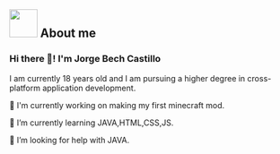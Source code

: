 ## <picture><img src = "https://github.com/7oSkaaa/7oSkaaa/blob/main/Images/about_me.gif?raw=true" width = 50px></picture> About me
### Hi there 👋! I'm Jorge Bech Castillo


I am currently 18 years old and I am pursuing a higher degree in cross-platform application development.

🔭 I'm currently working on making my first minecraft mod.

🌱 I’m currently learning JAVA,HTML,CSS,JS.

🤔 I’m looking for help with JAVA.
